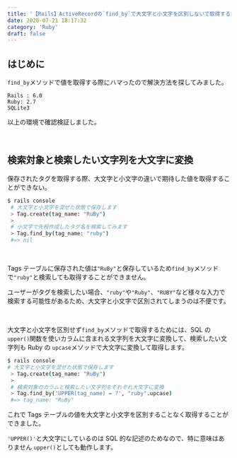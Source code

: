 ```yaml
---
title: '【Rails】ActiveRecordの`find_by`で大文字と小文字を区別しないで取得する方法'
date: 2020-07-21 18:17:32
category: 'Ruby'
draft: false
---
```



## はじめに

`find_by`メソッドで値を取得する際にハマったので解決方法を探してみました。  

```
Rails : 6.0
Ruby: 2.7
SQLite3
```

以上の環境で確認検証しました。  

<br>

## 検索対象と検索したい文字列を大文字に変換

保存されたタグを取得する際、大文字と小文字の違いで期待した値を取得することができない。  

```bash
$ rails console 
 # 大文字と小文字を混ぜた状態で保存します
 > Tag.create(tag_name: "RuBy")
 >
 # 小文字で先程作成したタグ名を検索してみます
 > Tag.find_by(tag_name: "ruby")
 #=> nil
```

<br>

Tags テーブルに保存された値は`"RuBy"`と保存しているため`find_by`メソッドで`"ruby"`と検索しても取得することができません。  

ユーザーがタグを検索したい場合、`"ruby"`や`"Ruby"`、`"RUBY"`など様々な入力で検索する可能性があるため、大文字と小文字で区別されてしまうのは不便です。  

<br>

大文字と小文字を区別せず`find_by`メソッドで取得するためには、SQL の`upper()`関数を使いカラムに含まれる文字列を大文字に変換して、検索したい文字列も Ruby の `upcase`メソッドで大文字に変換して取得します。  

```bash
$ rails console
# 大文字と小文字を混ぜた状態で保存します
 > Tag.create(tag_name: "RuBy")
 >
 # 検索対象のカラムと検索したい文字列をそれぞれ大文字に変換
 > Tag.find_by('UPPER(tag_name) = ?', "ruby".upcase)
 #=> tag_name: "RuBy"
```

これで Tags テーブルの値を大文字と小文字を区別することなく取得することができました。  

`'UPPER()'`と大文字にしているのは SQL 的な記述のためなので、特に意味はありません `upper()`としても動作します。  
